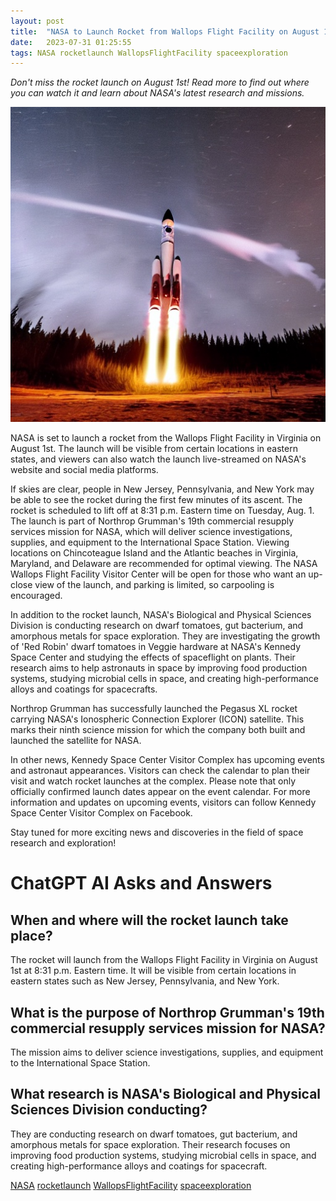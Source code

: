 ```yaml
---
layout: post
title:  "NASA to Launch Rocket from Wallops Flight Facility on August 1st"
date:   2023-07-31 01:25:55 
tags: NASA rocketlaunch WallopsFlightFacility spaceexploration
---
```

*Don't miss the rocket launch on August 1st! Read more to find out where you can watch it and learn about NASA's latest research and missions.*

![A rocket blasting off into the night sky, with bright flames and smoke creating a dynamic scene.](/assets/e89c477f-94a2-4bb8-b5ed-2ef5f48c0cd0.jpg "NASA to Launch Rocket from Wallops Flight Facility on August 1st")

NASA is set to launch a rocket from the Wallops Flight Facility in Virginia on August 1st. The launch will be visible from certain locations in eastern states, and viewers can also watch the launch live-streamed on NASA's website and social media platforms.

If skies are clear, people in New Jersey, Pennsylvania, and New York may be able to see the rocket during the first few minutes of its ascent. The rocket is scheduled to lift off at 8:31 p.m. Eastern time on Tuesday, Aug. 1. The launch is part of Northrop Grumman's 19th commercial resupply services mission for NASA, which will deliver science investigations, supplies, and equipment to the International Space Station. Viewing locations on Chincoteague Island and the Atlantic beaches in Virginia, Maryland, and Delaware are recommended for optimal viewing. The NASA Wallops Flight Facility Visitor Center will be open for those who want an up-close view of the launch, and parking is limited, so carpooling is encouraged.

In addition to the rocket launch, NASA's Biological and Physical Sciences Division is conducting research on dwarf tomatoes, gut bacterium, and amorphous metals for space exploration. They are investigating the growth of 'Red Robin' dwarf tomatoes in Veggie hardware at NASA's Kennedy Space Center and studying the effects of spaceflight on plants. Their research aims to help astronauts in space by improving food production systems, studying microbial cells in space, and creating high-performance alloys and coatings for spacecrafts.

Northrop Grumman has successfully launched the Pegasus XL rocket carrying NASA's Ionospheric Connection Explorer (ICON) satellite. This marks their ninth science mission for which the company both built and launched the satellite for NASA.

In other news, Kennedy Space Center Visitor Complex has upcoming events and astronaut appearances. Visitors can check the calendar to plan their visit and watch rocket launches at the complex. Please note that only officially confirmed launch dates appear on the event calendar. For more information and updates on upcoming events, visitors can follow Kennedy Space Center Visitor Complex on Facebook.

Stay tuned for more exciting news and discoveries in the field of space research and exploration!


# ChatGPT AI Asks and Answers
## When and where will the rocket launch take place?
The rocket will launch from the Wallops Flight Facility in Virginia on August 1st at 8:31 p.m. Eastern time. It will be visible from certain locations in eastern states such as New Jersey, Pennsylvania, and New York.

## What is the purpose of Northrop Grumman's 19th commercial resupply services mission for NASA?
The mission aims to deliver science investigations, supplies, and equipment to the International Space Station.

## What research is NASA's Biological and Physical Sciences Division conducting?
They are conducting research on dwarf tomatoes, gut bacterium, and amorphous metals for space exploration. Their research focuses on improving food production systems, studying microbial cells in space, and creating high-performance alloys and coatings for spacecraft.


[NASA](/tags/NASA) [rocketlaunch](/tags/rocketlaunch) [WallopsFlightFacility](/tags/WallopsFlightFacility) [spaceexploration](/tags/spaceexploration)